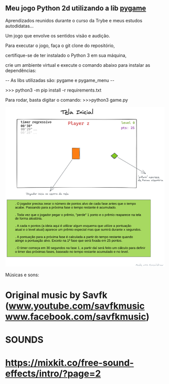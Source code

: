 <h2>Meu jogo Python 2d utilizando a lib <a href="https://www.pygame.org/news" target="_blank" rel="noreferrer noopener">pygame</a></h2>
<p>Aprendizados reunidos durante o curso da Trybe e meus estudos autodidatas...</p>

<p>Um jogo que envolve os sentidos visão e audição.</p>

<p>Para executar o jogo, faça o git clone do repositório,</p>
<p>certifique-se de ter instalado o Python 3 em sua máquina,</p>
<p>crie um ambiente virtual e execute o comando abaixo para instalar as dependências:</p>
<span>-- As libs utilizadas são: pygame e pygame_menu --</span>
<p>>>> python3 -m pip install -r requirements.txt</p>
<p>Para rodar, basta digitar o comando: >>>python3 game.py</p>

<img src="/assets/rascunho1.png" alt="rascunhos pygame" />


<p></p>

<p>Músicas e sons:</p>
<!-- <p>https://mixkit.co/free-sound-effects/game/</p> -->


# Original music by Savfk (www.youtube.com/savfkmusic www.facebook.com/savfkmusic)
# SOUNDS
# https://mixkit.co/free-sound-effects/intro/?page=2